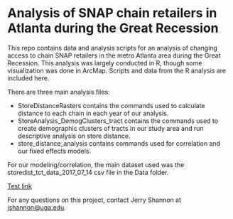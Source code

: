 # Analysis of SNAP chain retailers in Atlanta during the Great Recession

This repo contains data and analysis scripts for an analysis of changing access to chain SNAP retailers in the metro Atlanta area during the Great Recession. This analysis was largely conducted in R, though some visualization was done in ArcMap. Scripts and data from the R analysis are included here. 

There are three main analysis files:
* StoreDistanceRasters contains the commands used to calculate distance to each chain in each year of our analysis.
* StoreAnalysis_DemogClusters_tract contains the commands used to create demographic clusters of tracts in our study area and run descriptive analysis on store distance.
* store_distance_analysis contains commands used for correlation and our fixed effects models.

For our modeling/correlation, the main dataset used was the storedist_tct_data_2017_07_14 csv file in the Data folder.

[Test link](https://rawgit.com/jshannon75/retailer_mobility/raw/master/StoreDistanceCalc_2018_03_03.html)

For any questions on this project, contact Jerry Shannon at jshannon@uga.edu.
